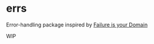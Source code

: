 # errs

Error-handling package inspired by [Failure is your Domain](https://middlemost.com/failure-is-your-domain/)

WIP
